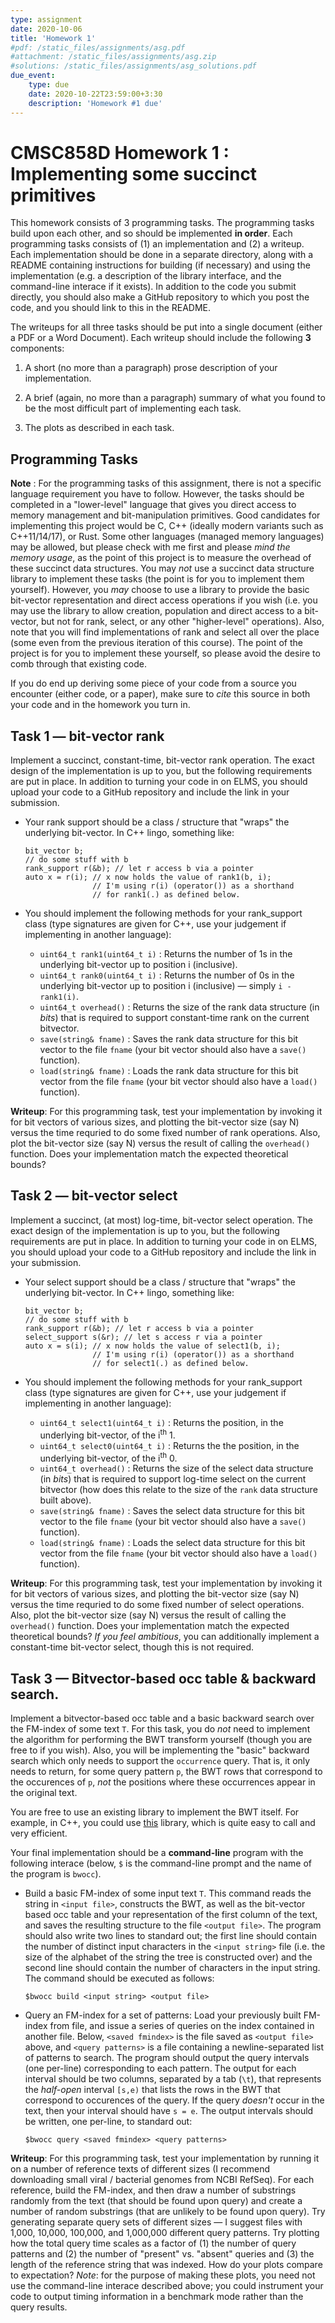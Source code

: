 ```yaml
---
type: assignment
date: 2020-10-06
title: 'Homework 1'
#pdf: /static_files/assignments/asg.pdf
#attachment: /static_files/assignments/asg.zip
#solutions: /static_files/assignments/asg_solutions.pdf
due_event: 
    type: due
    date: 2020-10-22T23:59:00+3:30
    description: 'Homework #1 due'
---
```


# CMSC858D Homework 1 : Implementing some succinct primitives

This homework consists of 3 programming tasks.  The programming tasks build upon each other, and so should be implemented **in order**.  Each programming tasks consists of (1) an implementation and (2) a writeup.  Each implementation should be done in a separate directory, along with a README containing instructions for building (if necessary) and using the implementation (e.g. a description of the library interface, and the command-line interace if it exists).  In addition to the code you submit directly, you should also make a GitHub repository to which you post the code, and you should link to this in the README.

The writeups for all three tasks should be put into a single document (either a PDF or a Word Document).  Each writeup should include the following **3** components:
    
1. A short (no more than a paragraph) prose description of your implementation.

2. A brief (again, no more than a paragraph) summary of what you found to be the most difficult part of implementing each task.

3. The plots as described in each task.

## Programming Tasks

**Note** : For the programming tasks of this assignment, there is not a specific language requirement you have to follow.  However, the tasks should be completed in a "lower-level" language that gives you direct access to memory management and bit-manipulation primitives.  Good candidates for implementing this project would be C, C++ (ideally modern variants such as C++11/14/17), or Rust.  Some other languages (managed memory languages) may be allowed, but please check with me first and please _mind the memory usage_, as the point of this project is to measure the overhead of these succinct data structures.  You may _not_ use a succinct data structure library to implement these tasks (the point is for you to implement them yourself).  However, you _may_ choose to use a library to provide the basic bit-vector representation and direct access operations if you wish (i.e. you may use the library to allow creation, population and direct access to a bit-vector, but not for rank, select, or any other "higher-level" operations).  Also, note that you will find implementations of rank and select all over the place (some even from the previous iteration of this course).  The point of the project is for you to implement these yourself, so please avoid the desire to comb through that existing code.

If you do end up deriving some piece of your code from a source you encounter (either code, or a paper), make sure to _cite_ this source in both your code and in the homework you turn in.

## Task 1 — bit-vector rank

 Implement a succinct, constant-time, bit-vector rank operation.  The exact design of the implementation is up to you, but the following requirements are put in place.  In addition to turning your code in on ELMS, you should upload your code to a GitHub repository and include the link in your submission.
 
 * Your rank support should be a class / structure that "wraps" the underlying bit-vector.  In C++ lingo, something like:

    ```
    bit_vector b;
    // do some stuff with b
    rank_support r(&b); // let r access b via a pointer
    auto x = r(i); // x now holds the value of rank1(b, i);
                   // I'm using r(i) (operator()) as a shorthand
                   // for rank1(.) as defined below.
    ```
    
  * You should implement the following methods for your rank_support class (type signatures are given for C++, use your judgement if implementing in another language):
      
      * `uint64_t rank1(uint64_t i)` : Returns the number of 1s in the underlying bit-vector up to position i (inclusive).
      * `uint64_t rank0(uint64_t i)` : Returns the number of 0s in the underlying bit-vector up to position i (inclusive) — simply `i - rank1(i)`.
      * `uint64_t overhead()` : Returns the size of the rank data structure (in _bits_) that is required to support constant-time rank on the current bitvector.
      * `save(string& fname)` : Saves the rank data structure for this bit vector to the file `fname` (your bit vector should also have a `save()` function).
      * `load(string& fname)` : Loads the rank data structure for this bit vector from the file `fname` (your bit vector should also have a `load()` function).

 **Writeup**: For this programming task, test your implementation by invoking it for bit vectors of various sizes, and plotting the bit-vector size (say N) versus the time requried to do some fixed number of rank operations.  Also, plot the bit-vector size (say N) versus the result of calling the `overhead()` function.  Does your implementation match the expected theoretical bounds?
 
 
## Task 2 — bit-vector select

 Implement a succinct, (at most) log-time, bit-vector select operation.  The exact design of the implementation is up to you, but the following requirements are put in place.  In addition to turning your code in on ELMS, you should upload your code to a GitHub repository and include the link in your submission.
 
 * Your select support should be a class / structure that "wraps" the underlying bit-vector.  In C++ lingo, something like:

    ```
    bit_vector b;
    // do some stuff with b
    rank_support r(&b); // let r access b via a pointer
    select_support s(&r); // let s access r via a pointer
    auto x = s(i); // x now holds the value of select1(b, i);
                   // I'm using r(i) (operator()) as a shorthand
                   // for select1(.) as defined below.
    ```
    
  * You should implement the following methods for your rank_support class (type signatures are given for C++, use your judgement if implementing in another language):
      
      * `uint64_t select1(uint64_t i)` : Returns the position, in the underlying bit-vector, of the i<sup>th</sup> 1.
      * `uint64_t select0(uint64_t i)` : Returns the the position, in the underlying bit-vector, of the i<sup>th</sup> 0.
      * `uint64_t overhead()` : Returns the size of the select data structure (in _bits_) that is required to support log-time select on the current bitvector (how does this relate to the size of the `rank` data structure built above).
      * `save(string& fname)` : Saves the select data structure for this bit vector to the file `fname` (your bit vector should also have a `save()` function).
      * `load(string& fname)` : Loads the select data structure for this bit vector from the file `fname` (your bit vector should also have a `load()` function).


 **Writeup**: For this programming task, test your implementation by invoking it for bit vectors of various sizes, and plotting the bit-vector size (say N) versus the time requried to do some fixed number of select operations.  Also, plot the bit-vector size (say N) versus the result of calling the `overhead()` function.  Does your implementation match the expected theoretical bounds?  _If you feel ambitious_, you can additionally implement a constant-time bit-vector select, though this is not required.
 
 
 ## Task 3 — Bitvector-based occ table & backward search.

 Implement a bitvector-based occ table and a basic backward search over the FM-index of some text `T`.  For this task, you do _not_ need to implement the algorithm for performing the BWT 
 transform yourself (though you are free to if you wish).  Also, you will be implementing the "basic" backward search which only needs to support the `occurrence` query.  That is, 
 it only needs to return, for some query pattern `p`, the BWT rows that correspond to the occurences of `p`, *not* the positions where these occurrences appear in the original text. 

 You are free to use an existing library to implement the BWT itself.  For example, in C++, you could use [this](https://github.com/kurpicz/saca-bench/tree/master/libdivsufsort) library, 
 which is quite easy to call and very efficient.


 Your final implementation should be a **command-line** program with the following interace (below, `$` is the command-line prompt and the name of the program is `bwocc`).
 
  * Build a basic FM-index of some input text `T`.  This command reads the string in `<input file>`, constructs the BWT, as well as the bit-vector based occ table and your representation of the first column of the text, and saves the resulting structure to the file `<output file>`.  The program should also write two lines to standard out; the first line should contain the number of distinct input characters in the `<input string>` file (i.e. the size of the alphabet of the string the tree is constructed over) and the second line should contain the number of characters in the input string.  The command should be executed as follows:
  
     `$bwocc build <input string> <output file>`
 
 * Query an FM-index for a set of patterns: Load your previously built FM-index from file, and issue a series of queries on the index contained in another file.  Below, `<saved fmindex>` is the file saved as `<output file>` above, and `<query patterns>` is a file containing a newline-separated list of patterns to search. The program should output the query intervals (one per-line) corresponding to each pattern.  The output for each interval should be two columns, separated by a tab (`\t`), that represents the *half-open* interval `[s,e)` that lists the rows in the BWT that correspond to occurences of the query.  If the query _doesn't_ occur in the text, then your interval should have `s = e`.  The output intervals should be written, one per-line, to standard out:

      `$bwocc query <saved fmindex> <query patterns>`


 **Writeup**: For this programming task, test your implementation by running it on a number of reference texts of different sizes (I recommend downloading small viral / bacterial genomes from NCBI RefSeq).  For each reference, build the FM-index, and then draw a number of substrings randomly from the text (that should be found upon query) and create a number of random substrings (that are unlikely to be found upon query).  Try generating separate query sets of different sizes — I suggest files with 1,000, 10,000, 100,000, and 1,000,000 different query patterns.  Try plotting how the total query time scales as a factor of (1) the number of query patterns and (2) the number of "present" vs. "absent" queries and (3) the length of the reference string that was indexed.  How do your plots compare to expectation? *Note*: for the purpose of making these plots, you need not use the command-line interace described above; you could instrument your code to output timing information in a benchmark mode rather than the query results.